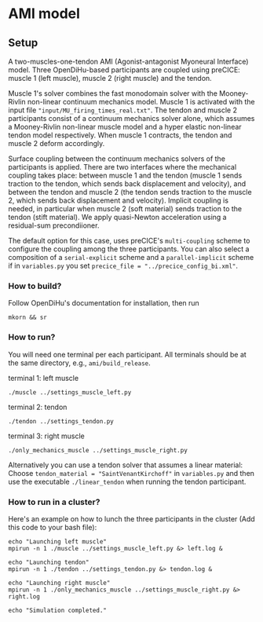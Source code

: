 # AMI model

## Setup
A two-muscles-one-tendon AMI (Agonist-antagonist Myoneural Interface) model. Three OpenDiHu-based participants are coupled using preCICE: muscle 1 (left muscle), muscle 2 (right muscle) and the tendon. 

Muscle 1's solver combines the fast monodomain solver with the Mooney-Rivlin non-linear continuum mechanics model. Muscle 1 is activated with the input file `"input/MU_firing_times_real.txt"`. The tendon and muscle 2 participants consist of a continuum mechanics solver alone, which assumes a Mooney-Rivlin non-linear muscle model and a hyper elastic non-linear tendon model respectively. When muscle 1 contracts, the tendon and muscle 2 deform accordingly.

Surface coupling between the continuum mechanics solvers of the participants is applied. There are two interfaces where the mechanical coupling takes place: between muscle 1 and the tendon (muscle 1 sends traction to the tendon, which sends back displacement and velocity), and between the tendon and muscle 2 (the tendon sends traction to the muscle 2, which sends back displacement and velocity). Implicit coupling is needed, in particular when muscle 2 (soft material) sends traction to the tendon (stift material). We apply quasi-Newton acceleration using a residual-sum precondiioner.

The default option for this case, uses preCICE's `multi-coupling` scheme to configure the coupling among the three participants. You can also select a composition of a `serial-explicit` scheme and a `parallel-implicit` scheme if in `variables.py` you set `precice_file = "../precice_config_bi.xml"`.



### How to build?
Follow OpenDiHu's documentation for installation, then run 
```
mkorn && sr
```
### How to run?
You will need one terminal per each participant. All terminals should be at the same directory, e.g., `ami/build_release`.

terminal 1: left muscle
```
./muscle ../settings_muscle_left.py
```
terminal 2: tendon
```
./tendon ../settings_tendon.py
```
terminal 3: right muscle
```
./only_mechanics_muscle ../settings_muscle_right.py
```

Alternatively you can use a tendon solver that assumes a linear material: Choose `tendon_material = "SaintVenantKirchoff"` in `variables.py` and then use the executable `./linear_tendon` when running the tendon participant.

### How to run in a cluster?
Here's an example on how to lunch the three participants in the cluster (Add this code to your bash file):
```
echo "Launching left muscle"
mpirun -n 1 ./muscle ../settings_muscle_left.py &> left.log &

echo "Launching tendon"
mpirun -n 1 ./tendon ../settings_tendon.py &> tendon.log &

echo "Launching right muscle"
mpirun -n 1 ./only_mechanics_muscle ../settings_muscle_right.py &> right.log

echo "Simulation completed."

```
